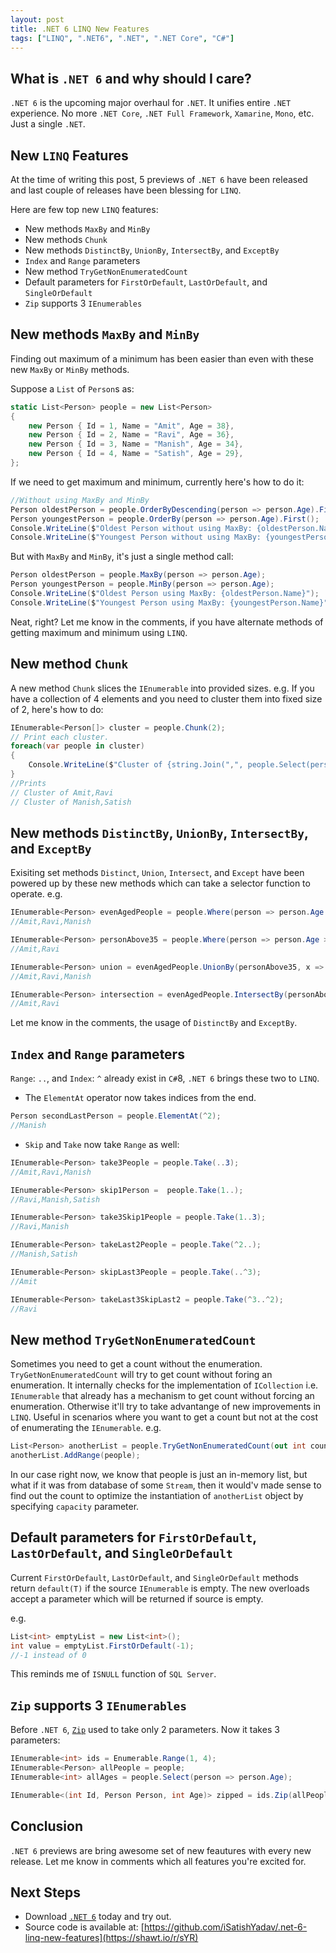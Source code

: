 ```yaml
---
layout: post
title: .NET 6 LINQ New Features
tags: ["LINQ", ".NET6", ".NET", ".NET Core", "C#"]
---
```

## What is `.NET 6` and why should I care?

`.NET 6` is the upcoming major overhaul for `.NET`. It unifies entire `.NET` experience. No more `.NET Core`, `.NET Full Framework`, `Xamarine`, `Mono`, etc. Just a single `.NET`.

## New `LINQ` Features
At the time of writing this post, 5 previews of `.NET 6` have been released and last couple of releases have been blessing for `LINQ`.

Here are few top new `LINQ` features:

* New methods `MaxBy` and `MinBy`
* New methods `Chunk`
* New methods `DistinctBy`, `UnionBy`, `IntersectBy`, and `ExceptBy`
* `Index` and `Range` parameters
* New method `TryGetNonEnumeratedCount`
* Default parameters for `FirstOrDefault`, `LastOrDefault`, and `SingleOrDefault`
* `Zip` supports 3 `IEnumerables`

## New methods `MaxBy` and `MinBy`
Finding out maximum of a minimum has been easier than even with these new `MaxBy` or `MinBy` methods.

Suppose a `List` of `Person`s as:
````csharp
static List<Person> people = new List<Person>
{
    new Person { Id = 1, Name = "Amit", Age = 38},
    new Person { Id = 2, Name = "Ravi", Age = 36},
    new Person { Id = 3, Name = "Manish", Age = 34},
    new Person { Id = 4, Name = "Satish", Age = 29},
};
````
If we need to get maximum and minimum, currently here's how to do it:

````csharp
//Without using MaxBy and MinBy
Person oldestPerson = people.OrderByDescending(person => person.Age).First();
Person youngestPerson = people.OrderBy(person => person.Age).First();
Console.WriteLine($"Oldest Person without using MaxBy: {oldestPerson.Name}");
Console.WriteLine($"Youngest Person without using MaxBy: {youngestPerson.Name}");
````

But with `MaxBy` and `MinBy`, it's just a single method call:

````csharp
Person oldestPerson = people.MaxBy(person => person.Age);
Person youngestPerson = people.MinBy(person => person.Age);
Console.WriteLine($"Oldest Person using MaxBy: {oldestPerson.Name}");
Console.WriteLine($"Youngest Person using MaxBy: {youngestPerson.Name}");
````

Neat, right? Let me know in the comments, if you have alternate methods of getting maximum and minimum using `LINQ`.

## New method `Chunk`
A new method `Chunk` slices the `IEnumerable` into provided sizes. e.g. If you have a collection of 4 elements and you need to cluster them into fixed size of 2, here's how to do:

````csharp
IEnumerable<Person[]> cluster = people.Chunk(2);
// Print each cluster.
foreach(var people in cluster)
{
    Console.WriteLine($"Cluster of {string.Join(",", people.Select(person => person.Name))}");
}
//Prints
// Cluster of Amit,Ravi
// Cluster of Manish,Satish
````

## New methods `DistinctBy`, `UnionBy`, `IntersectBy`, and `ExceptBy`

Exisiting set methods `Distinct`, `Union`, `Intersect`, and `Except` have been powered up by these new methods which can take a selector function to operate.
e.g.
````csharp
IEnumerable<Person> evenAgedPeople = people.Where(person => person.Age % 2 == 0);
//Amit,Ravi,Manish

IEnumerable<Person> personAbove35 = people.Where(person => person.Age > 35);
//Amit,Ravi

IEnumerable<Person> union = evenAgedPeople.UnionBy(personAbove35, x => x.Age);
//Amit,Ravi,Manish

IEnumerable<Person> intersection = evenAgedPeople.IntersectBy(personAbove35.Select(p => p.Age), x => x.Age);
//Amit,Ravi
````
Let me know in the comments, the usage of `DistinctBy` and `ExceptBy`.

## `Index` and `Range` parameters

`Range`: `..`, and `Index`: `^` already exist in `C#`8, `.NET 6` brings these two to `LINQ`.

* The `ElementAt` operator now takes indices from the end.

````csharp
Person secondLastPerson = people.ElementAt(^2);
//Manish
````

* `Skip` and `Take` now take `Range` as well:
````csharp
IEnumerable<Person> take3People = people.Take(..3);
//Amit,Ravi,Manish

IEnumerable<Person> skip1Person =  people.Take(1..);
//Ravi,Manish,Satish

IEnumerable<Person> take3Skip1People = people.Take(1..3);
//Ravi,Manish

IEnumerable<Person> takeLast2People = people.Take(^2..);
//Manish,Satish

IEnumerable<Person> skipLast3People = people.Take(..^3);
//Amit

IEnumerable<Person> takeLast3SkipLast2 = people.Take(^3..^2);
//Ravi

````

## New method `TryGetNonEnumeratedCount`
Sometimes you need to get a count without the enumeration. `TryGetNonEnumeratedCount` will try to get count without foring an enumeration. It internally checks for the implementation of `ICollection` i.e. `IEnumerable` that already has a mechanism to get count without forcing an enumeration. Otherwise it'll try to take advantange of new improvements in `LINQ`.
Useful in scenarios where you want to get a count but not at the cost of enumerating the `IEnumerable`.
e.g.

````csharp
List<Person> anotherList = people.TryGetNonEnumeratedCount(out int count) ? new List<Person>(count): new List<Person>();
anotherList.AddRange(people);
````
In our case right now, we know that people is just an in-memory list, but what if it was from database of some `Stream`, then it would'v made sense to find out the count to optimize the instantiation of `anotherList` object by specifying `capacity` parameter.


## Default parameters for `FirstOrDefault`, `LastOrDefault`, and `SingleOrDefault`
Current `FirstOrDefault`, `LastOrDefault`, and `SingleOrDefault` methods return `default(T)` if the source `IEnumerable` is empty. The new overloads accept a parameter which will be returned if source is empty.

e.g.

````csharp
List<int> emptyList = new List<int>();
int value = emptyList.FirstOrDefault(-1);
//-1 instead of 0
````
This reminds me of `ISNULL` function of `SQL Server`.

## `Zip` supports 3 `IEnumerables`
Before `.NET 6`, [`Zip`](https://docs.microsoft.com/en-gb/dotnet/api/system.linq.enumerable.zip?view=net-5.0) used to take only 2 parameters. Now it takes 3 parameters:

````csharp
IEnumerable<int> ids = Enumerable.Range(1, 4);
IEnumerable<Person> allPeople = people;
IEnumerable<int> allAges = people.Select(person => person.Age);

IEnumerable<(int Id, Person Person, int Age)> zipped = ids.Zip(allPeople, allAges);
````

## Conclusion
`.NET 6` previews are bring awesome set of new feautures with every new release. Let me know in comments which all features you're excited for.

## Next Steps
* Download [`.NET 6`](https://dotnet.microsoft.com/download/dotnet/6.0) today and try out.
* Source code is available at: [https://github.com/iSatishYadav/.net-6-linq-new-features](https://shawt.io/r/sYR)
